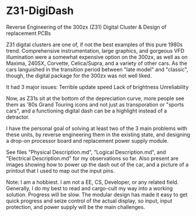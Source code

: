 # Z31-DigiDash
Reverse Engineering of the 300zx (Z31) Digital Cluster &amp; Design of replacement PCBs

Z31 digital clusters are one of, if not the best examples of this pure 1980s trend. Comprehensive instrumentation, large graphics, and gorgeous VFD illumination were a somewhat expensive option on the 300zx, as well as on Maxima, 240SX, Corvette, Celica/Supra, and a variety of other cars. As the cars languished in the transition period between "late model" and "classic", though, the digital package for the 300zx was not well liked.

It had 3 major issues:
Terrible update speed
Lack of brightness
Unreliability

Now, as Z31s sit at the bottom of the depreciation curve, more people see them as '80s Grand Touring icons and not just as transporation or "sports cars", and a functioning digital dash can be a highlight instead of a detractor.

I have the personal goal of solving at least two of the 3 main problems with these units, by reverse engineering them in the existing state, and designing a drop-on processor board and replacement power supply module. 

See files "Physical Description.md", "Logical Description.md", and "Electrical Description.md" for my observations so far. Also present are images showing how to power up the dash out of the car, and a picture of a printout that I used to map out the input pins.

Note: I am a hobbiest. I am not a EE, CS, Developer, or any related field. Generally, I do my best to read and cargo-cult my way into a working solution. Progress will be slow. The modular design has made it easy to get quick progress and seize control of the actual display, so input, input protection, and power supply will be the main challenges.



